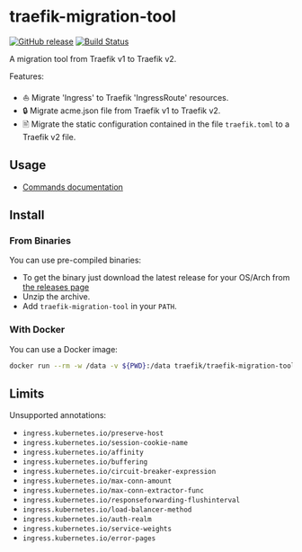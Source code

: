 # traefik-migration-tool

[![GitHub release](https://img.shields.io/github/release/traefik/traefik-migration-tool.svg)](https://github.com/traefik/traefik-migration-tool/releases/latest)
[![Build Status](https://github.com/traefik/traefik-migration-tool/actions/workflows/main.yml/badge.svg)](https://github.com/traefik/traefik-migration-tool/actions)

A migration tool from Traefik v1 to Traefik v2.

Features:

- ⛵ Migrate 'Ingress' to Traefik 'IngressRoute' resources.
- 🔒 Migrate acme.json file from Traefik v1 to Traefik v2.
- 🖹 Migrate the static configuration contained in the file `traefik.toml` to a Traefik v2 file.

## Usage

- [Commands documentation](docs/traefik-migration-tool.md)

## Install

### From Binaries

You can use pre-compiled binaries:

* To get the binary just download the latest release for your OS/Arch from [the releases page](https://github.com/traefik/traefik-migration-tool/releases)
* Unzip the archive.
* Add `traefik-migration-tool` in your `PATH`.

### With Docker

You can use a Docker image:

```sh
docker run --rm -w /data -v ${PWD}:/data traefik/traefik-migration-tool <options here>
```

## Limits

Unsupported annotations:

- `ingress.kubernetes.io/preserve-host`
- `ingress.kubernetes.io/session-cookie-name`
- `ingress.kubernetes.io/affinity`
- `ingress.kubernetes.io/buffering`
- `ingress.kubernetes.io/circuit-breaker-expression`
- `ingress.kubernetes.io/max-conn-amount`
- `ingress.kubernetes.io/max-conn-extractor-func`
- `ingress.kubernetes.io/responseforwarding-flushinterval`
- `ingress.kubernetes.io/load-balancer-method`
- `ingress.kubernetes.io/auth-realm`
- `ingress.kubernetes.io/service-weights`
- `ingress.kubernetes.io/error-pages`
